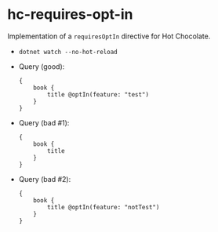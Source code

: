 # hc-requires-opt-in

Implementation of a `requiresOptIn` directive for Hot Chocolate.

- `dotnet watch --no-hot-reload`
- Query (good):

    ```gql
    {
        book {
            title @optIn(feature: "test")
        }
    }
    ```
- Query (bad #1):

    ```gql
    {
        book {
            title
        }
    }
    ```
- Query (bad #2):

    ```gql
    {
        book {
            title @optIn(feature: "notTest")
        }
    }
    ```